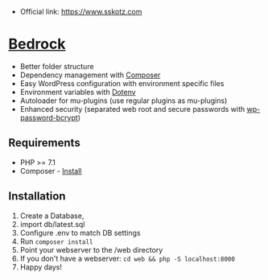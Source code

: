 * Official link: https://www.sskotz.com

# [Bedrock](https://roots.io/bedrock/)

* Better folder structure
* Dependency management with [Composer](https://getcomposer.org)
* Easy WordPress configuration with environment specific files
* Environment variables with [Dotenv](https://github.com/vlucas/phpdotenv)
* Autoloader for mu-plugins (use regular plugins as mu-plugins)
* Enhanced security (separated web root and secure passwords with [wp-password-bcrypt](https://github.com/roots/wp-password-bcrypt))

## Requirements

* PHP >= 7.1
* Composer - [Install](https://getcomposer.org/doc/00-intro.md#installation-linux-unix-osx)

## Installation

1. Create a Database,
2. import db/latest.sql
3. Configure .env to match DB settings
4. Run `composer install`
5. Point your webserver to the /web directory 
6. If you don't have a webserver: `cd web && php -S localhost:8000`
7. Happy days!
